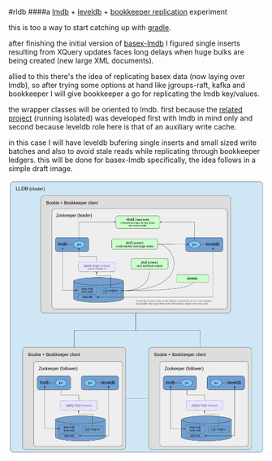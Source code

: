 #rldb
####a [lmdb](http://symas.com/mdb/) + [leveldb](https://github.com/google/leveldb) + [bookkeeper replication](http://bookkeeper.apache.org) experiment

this is too a way to start catching up with [gradle](http://gradle.org/).

after finishing the initial version of [basex-lmdb](https://github.com/mauricioscastro/basex-lmdb) I figured 
single inserts resulting from XQuery updates faces long delays when huge bulks are being created (new large XML documents).

allied to this there's the idea of replicating basex data (now laying over lmdb), so after trying some options 
at hand like jgroups-raft, kafka and bookkeeper I will give bookkeeper a go for replicating the lmdb key/values. 

the wrapper classes will be oriented to lmdb. first because the [related project](https://github.com/mauricioscastro/basex-lmdb) 
(running isolated) was developed first with lmdb in mind only and second because leveldb role here is that 
of an auxiliary write cache.  

in this case I will have leveldb bufering single inserts and small sized write batches and also to avoid 
stale reads while replicating through bookkeeper ledgers. this will be done for basex-lmdb specifically, 
the idea follows in a simple draft image.

![rldb](https://raw.githubusercontent.com/mauricioscastro/lldb/gh-pages/images/lldb_idea.png)


